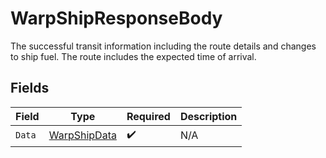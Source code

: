 # WarpShipResponseBody

The successful transit information including the route details and changes to ship fuel. The route includes the expected time of arrival.


## Fields

| Field                                                 | Type                                                  | Required                                              | Description                                           |
| ----------------------------------------------------- | ----------------------------------------------------- | ----------------------------------------------------- | ----------------------------------------------------- |
| `Data`                                                | [WarpShipData](../../Models/Requests/WarpShipData.md) | :heavy_check_mark:                                    | N/A                                                   |